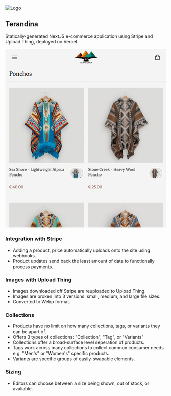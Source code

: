 ![Logo](./Terandina_clear.png)
## Terandina
Statically-generated NextJS e-commerce application using Stripe and Upload Thing, deployed on Vercel.

![Website Screenshot](./public/SiteScreenshot.png)

### Integration with Stripe
- Adding a product, price automatically uploads onto the site using webhooks.
- Product updates send back the least amount of data to functionally process payments.

### Images with Upload Thing
- Images downloaded off Stripe are reuploaded to Upload Thing.
- Images are broken into 3 versions: small, medium, and large file sizes.
- Converted to Webp format.

### Collections
- Products have no limit on how many collections, tags, or variants they can be apart of.
- Offers 3 types of collections: "Collection", "Tag", or "Variants"
- Collections offer a broad-surface level seperation of products.
- Tags work across many collections to collect common consumer needs e.g. "Men's" or "Women's" specific products.
- Variants are specific groups of easily-swapable elements.

### Sizing
- Editors can choose between a size being shown, out of stock, or avaliable.

